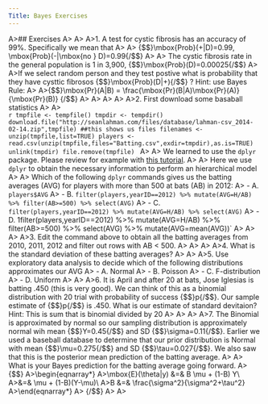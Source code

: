 ```yaml
---
Title: Bayes Exercises
---
```


A>## Exercises
A>
A>
A>1. A test for cystic fibrosis has an accuracy of 99%. Specifically we mean that 
A>
A>    {$$}\mbox{Prob}(+|D)=0.99, \mbox{Prob}(-|\mbox{no } D)=0.99{/$$}
A>
A>    The cystic fibrosis rate in the general population is 1 in 3,900, {$$}\mbox{Prob}(D)=0.00025{/$$}
A>
A>If we select random person and they test postive what is probability that they have cysttic fibrosos {$$}\mbox{Prob}(D|+){/$$} ? Hint: use Bayes Rule: 
A>
A>{$$}\mbox{Pr}(A|B)  =  \frac{\mbox{Pr}(B|A)\mbox{Pr}(A)}{\mbox{Pr}(B)} {/$$}
A>
A>
A>
A>
A>2. First download some basaball statistics
A>
A>    
    ```r
    tmpfile <- tempfile()
    tmpdir <- tempdir()
    download.file("http://seanlahman.com/files/database/lahman-csv_2014-02-14.zip",tmpfile)
    ##this shows us files
    filenames <- unzip(tmpfile,list=TRUE)
    players <- read.csv(unzip(tmpfile,files="Batting.csv",exdir=tmpdir),as.is=TRUE)
    unlink(tmpdir)
    file.remove(tmpfile)
    ```
A>
A>    We learned to use the `dplyr` package. Please review for example with [this tutorial](http://cran.rstudio.com/web/packages/dplyr/vignettes/introduction.html).
A>
A>    Here we use `dplyr` to obtain the necessary information to perform an hierarchical model 
A>
A>    Which of the following `dplyr` commands gives us the batting averages (AVG) for players with more than 500 at bats (AB) in 2012:
A>    - A. `players$AVG`
A>    - B. `filter(players,yearID==2012) %>% mutate(AVG=H/AB) %>% filter(AB>=500) %>% select(AVG)`
A>    - C. `filter(players,yearID==2012) %>% mutate(AVG=H/AB) %>% select(AVG)`
A>    - D. 1filter(players,yearID==2012) %>% mutate(AVG=H/AB) %>% filter(AB>=500) %>% select(AVG) %>% mutate(AVG=mean(AVG))`
A>
A>
A>
A>3. Edit the command above to obtain all the batting averages from 2010, 2011, 2012 and filter out rows with AB < 500.
A>
A>
A>
A>4. What is the standard deviation of these batting averages?
A>
A>
A>5. Use exploratory data analysis to decide which of the following distributions approximates our AVG
A>    - A. Normal
A>    - B. Poisson
A>    - C. F-distribution
A>    - D. Uniform
A>
A>
A>6. It is April and after 20 at bats, Jose Iglesias is batting .450 (this is very good). We can think of this as a binomial distribution with 20 trial with probability of success {$$}p{/$$}. Our sample estimate of {$$}p{/$$} is .450. What is our estimate of standard devitaion? Hint: This is sum that is binomial divided by 20
A>
A>
A>
A>7. The Binomial is approximated by normal so our sampling distribution is approximately normal wih mean {$$}Y=0.45{/$$} and SD {$$}\sigma=0.11{/$$}. Earlier we used a baseball database to determine that our prior distribution is Normal with mean {$$}\mu=0.275{/$$} and SD {$$}\tau=0.027{/$$}. We also saw that this is the posterior mean prediction of the batting average. 
A>
A>  What is your Bayes prediction for the batting average going forward.
A>    {$$}
A>\begin{eqnarray*}
A>\mbox{E}(\theta|y) &=& B \mu + (1-B) Y\\
A>&=& \mu + (1-B)(Y-\mu)\\
A>B &=& \frac{\sigma^2}{\sigma^2+\tau^2}
A>\end{eqnarray*}
A>    {/$$}
A>
A>
